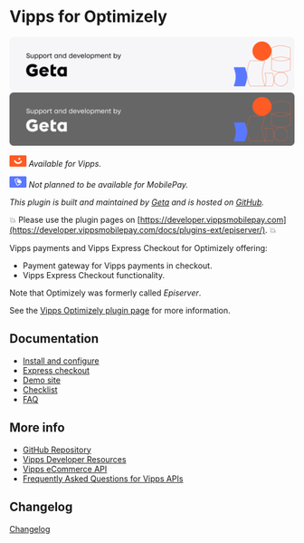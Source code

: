 <!-- START_METADATA
---
title: Vipps for Optimizely
sidebar_label: Introduction
sidebar_position: 1
pagination_next: null
pagination_prev: null
---
END_METADATA -->

# Vipps for Optimizely

![Support and development by Geta ](./docs/images/geta.svg#gh-light-mode-only)![Support and development by Geta](./docs/images/geta_dark.svg#gh-dark-mode-only)

![Vipps](./docs/images/vipps.png) *Available for Vipps.*

![MobilePay](./docs/images/mp.png) *Not planned to be available for MobilePay.*

*This plugin is built and maintained by [Geta](https://getadigital.com/?epslanguage=en) and is hosted on [GitHub](https://github.com/vippsas/vipps-episerver).*

<!-- START_COMMENT -->
💥 Please use the plugin pages on [https://developer.vippsmobilepay.com](https://developer.vippsmobilepay.com/docs/plugins-ext/episerver/). 💥
<!-- END_COMMENT -->

Vipps payments and Vipps Express Checkout for Optimizely offering:

- Payment gateway for Vipps payments in checkout.
- Vipps Express Checkout functionality.

Note that Optimizely was formerly called *Episerver*.

See the [Vipps Optimizely plugin page](https://vipps.no/produkter-og-tjenester/bedrift/ta-betalt-paa-nett/ta-betalt-paa-nett/episerver/) for more information.

## Documentation

- [Install and configure](docs/configure.md)
- [Express checkout](docs/express_checkout.md)
- [Demo site](docs/demo_site.md)
- [Checklist](docs/checklist.md)
- [FAQ](docs/faq.md)

## More info

- [GitHub Repository](https://github.com/vippsas/vipps-episerver)
- [Vipps Developer Resources](https://developer.vippsmobilepay.com/)
- [Vipps eCommerce API](https://developer.vippsmobilepay.com/docs/APIs/ecom-api/)
- [Frequently Asked Questions for Vipps APIs](https://developer.vippsmobilepay.com/docs/faqs/)

## Changelog

[Changelog](CHANGELOG.md)
